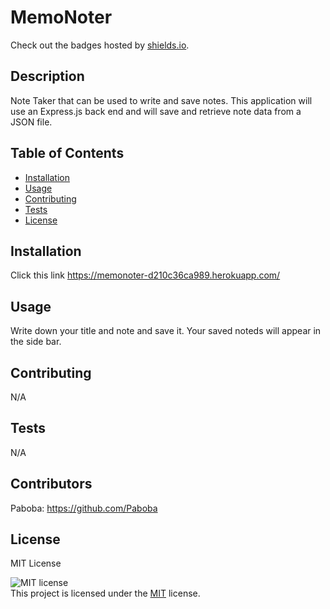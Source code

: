 # MemoNoter

  Check out the badges hosted by [shields.io](https://shields.io/).
  
  ## Description 
  
  
  Note Taker that can be used to write and save notes. This application will use an Express.js back end and will save and retrieve note data from a JSON file.

  ## Table of Contents
  * [Installation](#installation)
  * [Usage](#usage)
  * [Contributing](#contributing)
  * [Tests](#tests)
  * [License](#license)
  
  ## Installation
  

  Click this link https://memonoter-d210c36ca989.herokuapp.com/

  ## Usage 
  
  
  Write down your title and note and save it. Your saved noteds will appear in the side bar.
    
  ## Contributing
    
    
  N/A
      
  ## Tests
      
      
  N/A

  
  ## Contributors

  Paboba: 
  https://github.com/Paboba
  ## License

  MIT License 

  ![MIT license](https://img.shields.io/badge/License-MIT-yellow.svg)<br>This project is licensed under the [MIT](https://opensource.org/licenses/MIT) license.